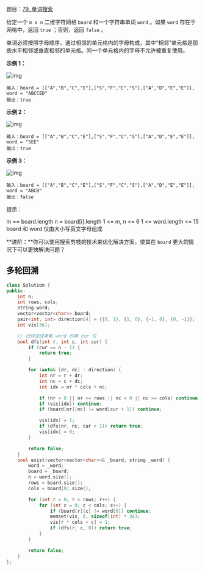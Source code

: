 题目：[79. 单词搜索](https://leetcode.cn/problems/word-search/)

给定一个 `m x n` 二维字符网格 `board` 和一个字符串单词 `word` 。如果 `word` 存在于网格中，返回 `true` ；否则，返回 `false` 。

单词必须按照字母顺序，通过相邻的单元格内的字母构成，其中“相邻”单元格是那些水平相邻或垂直相邻的单元格。同一个单元格内的字母不允许被重复使用。

**示例 1：**

![img](https://assets.leetcode.com/uploads/2020/11/04/word2.jpg)

```
输入：board = [["A","B","C","E"],["S","F","C","S"],["A","D","E","E"]], word = "ABCCED"
输出：true
```

**示例 2：**

![img](https://assets.leetcode.com/uploads/2020/11/04/word-1.jpg)

```
输入：board = [["A","B","C","E"],["S","F","C","S"],["A","D","E","E"]], word = "SEE"
输出：true
```

**示例 3：**

![img](https://assets.leetcode.com/uploads/2020/10/15/word3.jpg)

```
输入：board = [["A","B","C","E"],["S","F","C","S"],["A","D","E","E"]], word = "ABCB"
输出：false
```

提示：

m == board.length
n = board[i].length
1 <= m, n <= 6
1 <= word.length <= 15
board 和 word 仅由大小写英文字母组成

**进阶：**你可以使用搜索剪枝的技术来优化解决方案，使其在 `board` 更大的情况下可以更快解决问题？



## 多轮回溯

```c++
class Solution {
public:
    int n;
    int rows, cols;
    string word;
    vector<vector<char>> board;
    pair<int, int> direction[4] = {{0, 1}, {1, 0}, {-1, 0}, {0, -1}};
    int vis[36];

    // 已经完成考察 word 的第 cur 位
    bool dfs(int r, int c, int cur) {
        if (cur == n - 1) {
            return true;
        }

        for (auto& [dr, dc] : direction) {
            int nr = r + dr;
            int nc = c + dc;
            int idx = nr * cols + nc;

            if (nr < 0 || nr >= rows || nc < 0 || nc >= cols) continue;  // 出界
            if (vis[idx]) continue;                                      // 走过
            if (board[nr][nc] != word[cur + 1]) continue;                // 字符不一样

            vis[idx] = 1;
            if (dfs(nr, nc, cur + 1)) return true;
            vis[idx] = 0;
        }

        return false;
    }
    bool exist(vector<vector<char>>& _board, string _word) {
        word = _word;
        board = _board;
        n = word.size();
        rows = board.size();
        cols = board[0].size();

        for (int r = 0; r < rows; r++) {
            for (int c = 0; c < cols; c++) {
                if (board[r][c] != word[0]) continue;
                memset(vis, 0, sizeof(int) * 36);
                vis[r * cols + c] = 1;
                if (dfs(r, c, 0)) return true;
            }
        }

        return false;
    }
};
```

